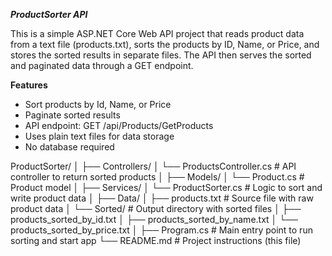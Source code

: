 ***ProductSorter API***

This is a simple ASP.NET Core Web API project that reads product data from a text file (products.txt), sorts the products by ID, Name, or Price, and stores the sorted results in separate files. The API then serves the sorted and paginated data through a GET endpoint.

**Features**

- Sort products by Id, Name, or Price
- Paginate sorted results
- API endpoint: GET /api/Products/GetProducts
- Uses plain text files for data storage
- No database required

ProductSorter/
   │
   ├── Controllers/
   │   └── ProductsController.cs     # API controller to return sorted products
   │
   ├── Models/
   │   └── Product.cs                # Product model
   │
   ├── Services/
   │   └── ProductSorter.cs         # Logic to sort and write product data
   │
   ├── Data/
   │   ├── products.txt             # Source file with raw product data
   │   └── Sorted/                  # Output directory with sorted files
   │       ├── products_sorted_by_id.txt
   │       ├── products_sorted_by_name.txt
   │       └── products_sorted_by_price.txt
   │
   ├── Program.cs                   # Main entry point to run sorting and start app
   └── README.md                    # Project instructions (this file)
